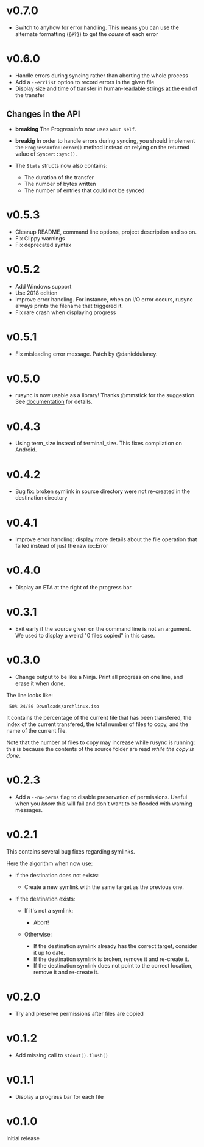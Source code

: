 # v0.7.0

* Switch to anyhow for error handling. This means you can use the
  alternate formatting (`{#?}`) to get the *cause* of each error

# v0.6.0

* Handle errors during syncing rather than aborting the whole process
* Add a `--errlist` option to record errors in the given file
* Display size and time of transfer in human-readable strings at the end
  of the transfer

## Changes in the API

* **breaking** The ProgressInfo now uses `&mut self`.

* **breakig** In order to handle errors during syncing, you should implement the
  `ProgressInfo::error()` method instead on relying on the returned
  value of `Syncer::sync()`.

* The `Stats` structs now also contains:
  * The duration of the transfer
  * The number of bytes written
  * The number of entries that could not be synced


# v0.5.3

* Cleanup README, command line options, project description and so on.
* Fix Clippy warnings
* Fix deprecated syntax

# v0.5.2

* Add Windows support
* Use 2018 edition
* Improve error handling. For instance, when an I/O error occurs, rusync always
  prints the filename that triggered it.
* Fix rare crash when displaying progress

# v0.5.1

* Fix misleading error message. Patch by @danieldulaney.

# v0.5.0

* rusync is now usable as a library! Thanks @mmstick for the suggestion. See [documentation](https://docs.rs/rusync) for details.

# v0.4.3

* Using term_size instead of terminal_size. This fixes compilation on Android.

# v0.4.2

* Bug fix: broken symlink in source directory were not re-created in the destination directory

# v0.4.1

* Improve error handling: display more details about the file operation that failed
  instead of just the raw io::Error

# v0.4.0

* Display an ETA at the right of the progress bar.

# v0.3.1

* Exit early if the source given on the command line is not an argument. We used to display a weird
  "0 files copied" in this case.

# v0.3.0

* Change output to be like a Ninja. Print all progress on one line, and erase it when done.

The line looks like:

```
 50% 24/50 Downloads/archlinux.iso
```

It contains the percentage of the current file that has been transfered, the index of the current transfered,
the total number of files to copy, and the name of the current file.

Note that the number of files to copy may increase while rusync is running: this is because the contents
of the source folder are read *while the copy is done*.


# v0.2.3

* Add a `--no-perms` flag to disable preservation of permissions. Useful when
  you *know* this will fail and don't want to be flooded with warning messages.

# v0.2.1

This contains several bug fixes regarding symlinks.

Here the algorithm when now use:

* If the destination does not exists:
  * Create a new symlink with the same target as the previous one.

* If the destination exists:

  * If it's not a symlink:
      * Abort!

  * Otherwise:

    * If the destination symlink already has the correct target, consider it up to date.
    * If the destination symlink is broken, remove it and re-create it.
    * If the destination symlink does not point to the correct location, remove it and re-create it.

# v0.2.0

* Try and preserve permissions after files are copied

# v0.1.2

* Add missing call to `stdout().flush()`

# v0.1.1

* Display a progress bar for each file

# v0.1.0

Initial release
